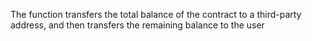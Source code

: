 The function transfers the total balance of the contract to a third-party address,
and then transfers the remaining balance to the user